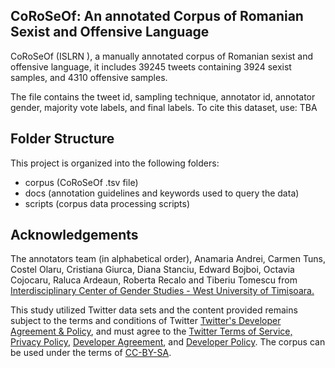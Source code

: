 ## CoRoSeOf: An annotated Corpus of Romanian Sexist and Offensive Language

CoRoSeOf (ISLRN ), a manually annotated corpus of Romanian sexist and offensive language, it includes 39245 tweets containing 3924 sexist samples, and 4310 offensive samples.


The file contains the tweet id, sampling technique, annotator id, annotator gender, majority vote labels, and final labels.
To cite this dataset, use: TBA

## Folder Structure

This project is organized into the following folders:
- corpus (CoRoSeOf .tsv file)
- docs (annotation guidelines and keywords used to query the data)
- scripts (corpus data processing scripts)

## Acknowledgements

The annotators team (in alphabetical order), Anamaria Andrei, Carmen Tuns, Costel Olaru, Cristiana Giurca, Diana Stanciu, Edward Bojboi, Octavia Cojocaru, Raluca Ardeaun, Roberta Recalo and Tiberiu Tomescu from [Interdisciplinary Center of Gender Studies - West University of Timișoara.](www.genderstudies.uvt.ro)

This study utilized Twitter data sets and the content provided remains subject to the terms and conditions of Twitter [Twitter's Developer Agreement & Policy](https://developer.twitter.com/en/developer-terms/agreement-and-policy), and must agree to the [Twitter Terms of Service, Privacy Policy](https://twitter.com/en/tos), [Developer Agreement](https://developer.twitter.com/en/developer-terms/agreement), and [Developer Policy](https://developer.twitter.com/en/developer-terms/policy).
The corpus can be used under the terms of [CC-BY-SA](https://github.com/DianaHoefels/CoRoSeOf/blob/main/LICENSE).
